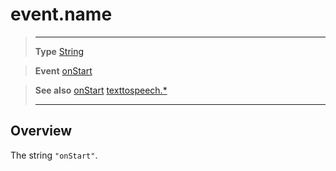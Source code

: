 # event.name

> --------------------- ------------------------------------------------------------------------------------------
> __Type__              [String](https://docs.coronalabs.com/api/type/String.html)

> __Event__             [onStart](/plugin/texttospeech/event/onStart/)

> __See also__          [onStart](/plugin/texttospeech/event/onStart/)
>						[texttospeech.*](/plugin/texttospeech/)
> --------------------- ------------------------------------------------------------------------------------------

## Overview

The string `"onStart"`.
